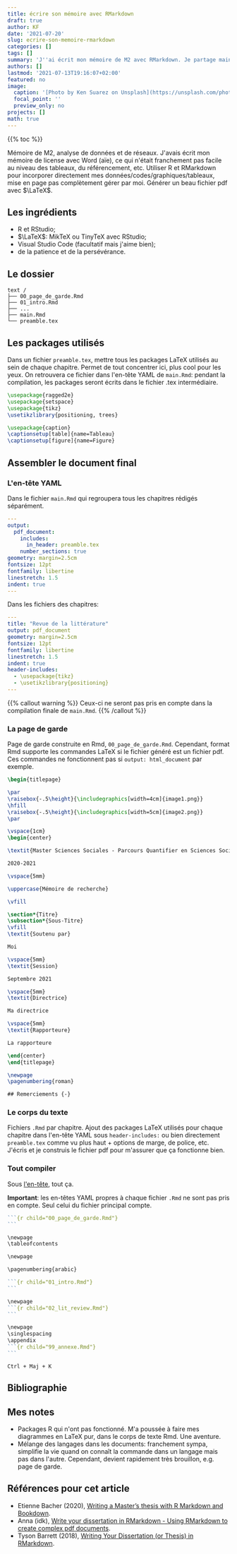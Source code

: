 ```yaml
---
title: écrire son mémoire avec RMarkdown
draft: true
author: KF
date: '2021-07-20'
slug: ecrire-son-memoire-rmarkdown
categories: []
tags: []
summary: 'J''ai écrit mon mémoire de M2 avec RMarkdown. Je partage maintenant ce que j''ai fait, parce que c''est du travail qu''il ne faudrait pas oublier tellement il était intense.'
authors: []
lastmod: '2021-07-13T19:16:07+02:00'
featured: no
image:
  caption: '[Photo by Ken Suarez on Unsplash](https://unsplash.com/photos/4IxPVkFGJGI)'
  focal_point: ''
  preview_only: no
projects: []
math: true
---
```


{{% toc %}}

Mémoire de M2, analyse de données et de réseaux. J'avais écrit mon mémoire de license avec Word (aïe), ce qui n'était franchement pas facile au niveau des tableaux, du référencement, etc. Utiliser R et RMarkdown pour incorporer directement mes données/codes/graphiques/tableaux, mise en page pas complètement gérer par moi. Générer un beau fichier pdf avec $\LaTeX$.

## Les ingrédients

* R et RStudio;
* $\LaTeX$: MikTeX ou TinyTeX avec RStudio;
* Visual Studio Code (facultatif mais j'aime bien);
* de la patience et de la persévérance.

## Le dossier

```plaintext
text /
├── 00_page_de_garde.Rmd
├── 01_intro.Rmd
├── ...
├── main.Rmd
└── preamble.tex
```

## Les packages utilisés

Dans un fichier `preamble.tex`, mettre tous les packages LaTeX utilisés au sein de chaque chapitre. Permet de tout concentrer ici, plus cool pour les yeux. On retrouvera ce fichier dans l'en-tête YAML de `main.Rmd`: pendant la compilation, les packages seront écrits dans le fichier .tex intermédiaire.

```latex
\usepackage{ragged2e}
\usepackage{setspace}
\usepackage{tikz}
\usetikzlibrary{positioning, trees}

\usepackage{caption}
\captionsetup[table]{name=Tableau}
\captionsetup[figure]{name=Figure}
```

## Assembler le document final 

### L'en-tête YAML

Dans le fichier `main.Rmd` qui regroupera tous les chapitres rédigés séparément.

```yaml
---
output: 
  pdf_document:
    includes:
      in_header: preamble.tex
    number_sections: true
geometry: margin=2.5cm
fontsize: 12pt
fontfamily: libertine
linestretch: 1.5
indent: true
---
```

Dans les fichiers des chapitres:

```yaml
---
title: "Revue de la littérature"
output: pdf_document
geometry: margin=2.5cm
fontsize: 12pt
fontfamily: libertine
linestretch: 1.5
indent: true
header-includes:
  - \usepackage{tikz}
  - \usetikzlibrary{positioning}
---
```

{{% callout warning %}}
Ceux-ci ne seront pas pris en compte dans la compilation finale de `main.Rmd`.
{{% /callout %}}

### La page de garde

Page de garde construite en Rmd, `00_page_de_garde.Rmd`. Cependant, format Rmd supporte les commandes LaTeX si le fichier généré est un fichier pdf. Ces commandes ne fonctionnent pas si `output: html_document` par exemple.

```latex
\begin{titlepage}

\par
\raisebox{-.5\height}{\includegraphics[width=4cm]{image1.png}}
\hfill
\raisebox{-.5\height}{\includegraphics[width=5cm]{image2.png}}
\par

\vspace{1cm}
\begin{center}

\textit{Master Sciences Sociales - Parcours Quantifier en Sciences Sociales}

2020-2021

\vspace{5mm}

\uppercase{Mémoire de recherche}

\vfill 

\section*{Titre}
\subsection*{Sous-Titre}
\vfill
\textit{Soutenu par}

Moi

\vspace{5mm}
\textit{Session}

Septembre 2021

\vspace{5mm}
\textit{Directrice}

Ma directrice

\vspace{5mm}
\textit{Rapporteure}

La rapporteure

\end{center}
\end{titlepage}

\newpage
\pagenumbering{roman}

## Remerciements {-}
```

### Le corps du texte

Fichiers `.Rmd` par chapitre. Ajout des packages LaTeX utilisés pour chaque chapitre dans l'en-tête YAML sous `header-includes:` ou bien directement `preamble.tex` comme vu plus haut + options de marge, de police, etc. J'écris et je construis le fichier pdf pour m'assurer que ça fonctionne bien.


### Tout compiler

Sous [l'en-tête](#len-tête-yaml), tout ça. 

**Important**: les en-têtes YAML propres à chaque fichier `.Rmd` ne sont pas pris en compte. Seul celui du fichier principal compte.

````r
```{r child="00_page_de_garde.Rmd"}
```

\newpage
\tableofcontents

\newpage

\pagenumbering{arabic}

```{r child="01_intro.Rmd"}
```

\newpage
```{r child="02_lit_review.Rmd"}
```

\newpage
\singlespacing
\appendix
```{r child="99_annexe.Rmd"}
```
````

`Ctrl + Maj + K` 

## Bibliographie

## Mes notes

* Packages R qui n'ont pas fonctionné. M'a poussée à faire mes diagrammes en LaTeX pur, dans le corps de texte Rmd. Une aventure.
* Mélange des langages dans les documents: franchement sympa, simplifie la vie quand on connaît la commande dans un langage mais pas dans l'autre. Cependant, devient rapidement très brouillon, e.g. page de garde. 


## Références pour cet article

* Etienne Bacher (2020), [Writing a Master’s thesis with R Markdown and Bookdown](https://www.etiennebacher.com/posts/2020-07-16-tips-and-tricks-r-markdown/).
* Anna (idk), [Write your dissertation in RMarkdown - Using RMarkdown to create complex pdf documents](https://ourcodingclub.github.io/tutorials/rmarkdown-dissertation/).
* Tyson Barrett (2018), [Writing Your Dissertation (or Thesis) in RMarkdown](https://tysonbarrett.com/jekyll/update/2018/02/11/r_dissertation/).
